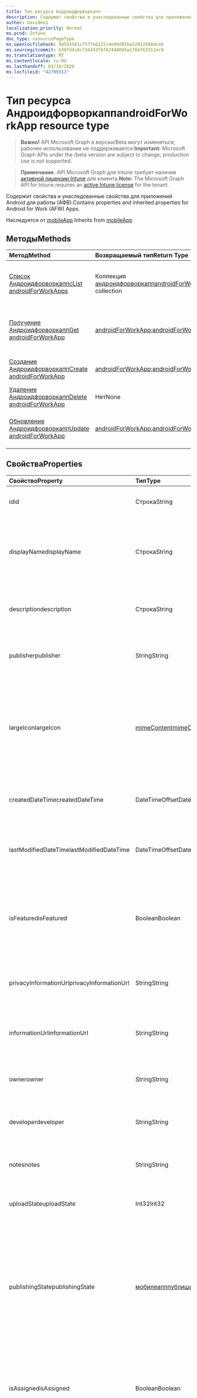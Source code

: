```yaml
---
title: Тип ресурса Андроидфорворкапп
description: Содержит свойства и унаследованные свойства для приложений Android для работы (АФВ).
author: davidmu1
localization_priority: Normal
ms.prod: Intune
doc_type: resourcePageType
ms.openlocfilehash: 9d543581c7577e6222c4e08d95ba52012688dceb
ms.sourcegitcommit: b38fd4c8c734243f6f82448045a1f6bf63311ec9
ms.translationtype: MT
ms.contentlocale: ru-RU
ms.lasthandoff: 03/18/2020
ms.locfileid: "42799313"
---
```

# <a name="androidforworkapp-resource-type"></a><span data-ttu-id="8171d-103">Тип ресурса Андроидфорворкапп</span><span class="sxs-lookup"><span data-stu-id="8171d-103">androidForWorkApp resource type</span></span>

> <span data-ttu-id="8171d-104">**Важно!** API Microsoft Graph в версии/Beta могут изменяться; рабочее использование не поддерживается.</span><span class="sxs-lookup"><span data-stu-id="8171d-104">**Important:** Microsoft Graph APIs under the /beta version are subject to change; production use is not supported.</span></span>

> <span data-ttu-id="8171d-105">**Примечание.** API Microsoft Graph для Intune требует наличия [активной лицензии Intune](https://go.microsoft.com/fwlink/?linkid=839381) для клиента.</span><span class="sxs-lookup"><span data-stu-id="8171d-105">**Note:** The Microsoft Graph API for Intune requires an [active Intune license](https://go.microsoft.com/fwlink/?linkid=839381) for the tenant.</span></span>

<span data-ttu-id="8171d-106">Содержит свойства и унаследованные свойства для приложений Android для работы (АФВ).</span><span class="sxs-lookup"><span data-stu-id="8171d-106">Contains properties and inherited properties for Android for Work (AFW) Apps.</span></span>


<span data-ttu-id="8171d-107">Наследуется от [mobileApp](../resources/intune-shared-mobileapp.md).</span><span class="sxs-lookup"><span data-stu-id="8171d-107">Inherits from [mobileApp](../resources/intune-shared-mobileapp.md)</span></span>

## <a name="methods"></a><span data-ttu-id="8171d-108">Методы</span><span class="sxs-lookup"><span data-stu-id="8171d-108">Methods</span></span>
|<span data-ttu-id="8171d-109">Метод</span><span class="sxs-lookup"><span data-stu-id="8171d-109">Method</span></span>|<span data-ttu-id="8171d-110">Возвращаемый тип</span><span class="sxs-lookup"><span data-stu-id="8171d-110">Return Type</span></span>|<span data-ttu-id="8171d-111">Описание</span><span class="sxs-lookup"><span data-stu-id="8171d-111">Description</span></span>|
|:---|:---|:---|
|[<span data-ttu-id="8171d-112">Список Андроидфорворкаппс</span><span class="sxs-lookup"><span data-stu-id="8171d-112">List androidForWorkApps</span></span>](../api/intune-apps-androidforworkapp-list.md)|<span data-ttu-id="8171d-113">Коллекция [андроидфорворкапп](../resources/intune-apps-androidforworkapp.md)</span><span class="sxs-lookup"><span data-stu-id="8171d-113">[androidForWorkApp](../resources/intune-apps-androidforworkapp.md) collection</span></span>|<span data-ttu-id="8171d-114">Список свойств и связей объектов [андроидфорворкапп](../resources/intune-apps-androidforworkapp.md) .</span><span class="sxs-lookup"><span data-stu-id="8171d-114">List properties and relationships of the [androidForWorkApp](../resources/intune-apps-androidforworkapp.md) objects.</span></span>|
|[<span data-ttu-id="8171d-115">Получение Андроидфорворкапп</span><span class="sxs-lookup"><span data-stu-id="8171d-115">Get androidForWorkApp</span></span>](../api/intune-apps-androidforworkapp-get.md)|<span data-ttu-id="8171d-116">[androidForWorkApp](../resources/intune-apps-androidforworkapp.md);</span><span class="sxs-lookup"><span data-stu-id="8171d-116">[androidForWorkApp](../resources/intune-apps-androidforworkapp.md)</span></span>|<span data-ttu-id="8171d-117">Чтение свойств и связей объекта [андроидфорворкапп](../resources/intune-apps-androidforworkapp.md) .</span><span class="sxs-lookup"><span data-stu-id="8171d-117">Read properties and relationships of the [androidForWorkApp](../resources/intune-apps-androidforworkapp.md) object.</span></span>|
|[<span data-ttu-id="8171d-118">Создание Андроидфорворкапп</span><span class="sxs-lookup"><span data-stu-id="8171d-118">Create androidForWorkApp</span></span>](../api/intune-apps-androidforworkapp-create.md)|<span data-ttu-id="8171d-119">[androidForWorkApp](../resources/intune-apps-androidforworkapp.md);</span><span class="sxs-lookup"><span data-stu-id="8171d-119">[androidForWorkApp](../resources/intune-apps-androidforworkapp.md)</span></span>|<span data-ttu-id="8171d-120">Создание нового объекта [андроидфорворкапп](../resources/intune-apps-androidforworkapp.md) .</span><span class="sxs-lookup"><span data-stu-id="8171d-120">Create a new [androidForWorkApp](../resources/intune-apps-androidforworkapp.md) object.</span></span>|
|[<span data-ttu-id="8171d-121">Удаление Андроидфорворкапп</span><span class="sxs-lookup"><span data-stu-id="8171d-121">Delete androidForWorkApp</span></span>](../api/intune-apps-androidforworkapp-delete.md)|<span data-ttu-id="8171d-122">Нет</span><span class="sxs-lookup"><span data-stu-id="8171d-122">None</span></span>|<span data-ttu-id="8171d-123">Удаляет объект [андроидфорворкапп](../resources/intune-apps-androidforworkapp.md).</span><span class="sxs-lookup"><span data-stu-id="8171d-123">Deletes a [androidForWorkApp](../resources/intune-apps-androidforworkapp.md).</span></span>|
|[<span data-ttu-id="8171d-124">Обновление Андроидфорворкапп</span><span class="sxs-lookup"><span data-stu-id="8171d-124">Update androidForWorkApp</span></span>](../api/intune-apps-androidforworkapp-update.md)|<span data-ttu-id="8171d-125">[androidForWorkApp](../resources/intune-apps-androidforworkapp.md);</span><span class="sxs-lookup"><span data-stu-id="8171d-125">[androidForWorkApp](../resources/intune-apps-androidforworkapp.md)</span></span>|<span data-ttu-id="8171d-126">Обновление свойств объекта [андроидфорворкапп](../resources/intune-apps-androidforworkapp.md) .</span><span class="sxs-lookup"><span data-stu-id="8171d-126">Update the properties of a [androidForWorkApp](../resources/intune-apps-androidforworkapp.md) object.</span></span>|

## <a name="properties"></a><span data-ttu-id="8171d-127">Свойства</span><span class="sxs-lookup"><span data-stu-id="8171d-127">Properties</span></span>
|<span data-ttu-id="8171d-128">Свойство</span><span class="sxs-lookup"><span data-stu-id="8171d-128">Property</span></span>|<span data-ttu-id="8171d-129">Тип</span><span class="sxs-lookup"><span data-stu-id="8171d-129">Type</span></span>|<span data-ttu-id="8171d-130">Описание</span><span class="sxs-lookup"><span data-stu-id="8171d-130">Description</span></span>|
|:---|:---|:---|
|<span data-ttu-id="8171d-131">id</span><span class="sxs-lookup"><span data-stu-id="8171d-131">id</span></span>|<span data-ttu-id="8171d-132">Строка</span><span class="sxs-lookup"><span data-stu-id="8171d-132">String</span></span>|<span data-ttu-id="8171d-133">Ключ объекта.</span><span class="sxs-lookup"><span data-stu-id="8171d-133">Key of the entity.</span></span> <span data-ttu-id="8171d-134">Наследуется от [mobileApp](../resources/intune-shared-mobileapp.md).</span><span class="sxs-lookup"><span data-stu-id="8171d-134">Inherited from [mobileApp](../resources/intune-shared-mobileapp.md)</span></span>|
|<span data-ttu-id="8171d-135">displayName</span><span class="sxs-lookup"><span data-stu-id="8171d-135">displayName</span></span>|<span data-ttu-id="8171d-136">Строка</span><span class="sxs-lookup"><span data-stu-id="8171d-136">String</span></span>|<span data-ttu-id="8171d-137">Название приложения, которое предоставил или импортировал администратор.</span><span class="sxs-lookup"><span data-stu-id="8171d-137">The admin provided or imported title of the app.</span></span> <span data-ttu-id="8171d-138">Наследуется от [mobileApp](../resources/intune-shared-mobileapp.md).</span><span class="sxs-lookup"><span data-stu-id="8171d-138">Inherited from [mobileApp](../resources/intune-shared-mobileapp.md)</span></span>|
|<span data-ttu-id="8171d-139">description</span><span class="sxs-lookup"><span data-stu-id="8171d-139">description</span></span>|<span data-ttu-id="8171d-140">Строка</span><span class="sxs-lookup"><span data-stu-id="8171d-140">String</span></span>|<span data-ttu-id="8171d-141">Описание приложения.</span><span class="sxs-lookup"><span data-stu-id="8171d-141">The description of the app.</span></span> <span data-ttu-id="8171d-142">Наследуется от [mobileApp](../resources/intune-shared-mobileapp.md).</span><span class="sxs-lookup"><span data-stu-id="8171d-142">Inherited from [mobileApp](../resources/intune-shared-mobileapp.md)</span></span>|
|<span data-ttu-id="8171d-143">publisher</span><span class="sxs-lookup"><span data-stu-id="8171d-143">publisher</span></span>|<span data-ttu-id="8171d-144">String</span><span class="sxs-lookup"><span data-stu-id="8171d-144">String</span></span>|<span data-ttu-id="8171d-145">Издатель приложения.</span><span class="sxs-lookup"><span data-stu-id="8171d-145">The publisher of the app.</span></span> <span data-ttu-id="8171d-146">Наследуется от [mobileApp](../resources/intune-shared-mobileapp.md).</span><span class="sxs-lookup"><span data-stu-id="8171d-146">Inherited from [mobileApp](../resources/intune-shared-mobileapp.md)</span></span>|
|<span data-ttu-id="8171d-147">largeIcon</span><span class="sxs-lookup"><span data-stu-id="8171d-147">largeIcon</span></span>|[<span data-ttu-id="8171d-148">mimeContent</span><span class="sxs-lookup"><span data-stu-id="8171d-148">mimeContent</span></span>](../resources/intune-shared-mimecontent.md)|<span data-ttu-id="8171d-149">Представляет большой значок, который отображается в сведениях о приложении, используется для отправки значка.</span><span class="sxs-lookup"><span data-stu-id="8171d-149">The large icon, to be displayed in the app details and used for upload of the icon.</span></span> <span data-ttu-id="8171d-150">Наследуется от [mobileApp](../resources/intune-shared-mobileapp.md).</span><span class="sxs-lookup"><span data-stu-id="8171d-150">Inherited from [mobileApp](../resources/intune-shared-mobileapp.md)</span></span>|
|<span data-ttu-id="8171d-151">createdDateTime</span><span class="sxs-lookup"><span data-stu-id="8171d-151">createdDateTime</span></span>|<span data-ttu-id="8171d-152">DateTimeOffset</span><span class="sxs-lookup"><span data-stu-id="8171d-152">DateTimeOffset</span></span>|<span data-ttu-id="8171d-153">Дата и время создания приложения.</span><span class="sxs-lookup"><span data-stu-id="8171d-153">The date and time the app was created.</span></span> <span data-ttu-id="8171d-154">Наследуется от [mobileApp](../resources/intune-shared-mobileapp.md).</span><span class="sxs-lookup"><span data-stu-id="8171d-154">Inherited from [mobileApp](../resources/intune-shared-mobileapp.md)</span></span>|
|<span data-ttu-id="8171d-155">lastModifiedDateTime</span><span class="sxs-lookup"><span data-stu-id="8171d-155">lastModifiedDateTime</span></span>|<span data-ttu-id="8171d-156">DateTimeOffset</span><span class="sxs-lookup"><span data-stu-id="8171d-156">DateTimeOffset</span></span>|<span data-ttu-id="8171d-157">Дата и время последнего изменения приложения.</span><span class="sxs-lookup"><span data-stu-id="8171d-157">The date and time the app was last modified.</span></span> <span data-ttu-id="8171d-158">Наследуется от [mobileApp](../resources/intune-shared-mobileapp.md).</span><span class="sxs-lookup"><span data-stu-id="8171d-158">Inherited from [mobileApp](../resources/intune-shared-mobileapp.md)</span></span>|
|<span data-ttu-id="8171d-159">isFeatured</span><span class="sxs-lookup"><span data-stu-id="8171d-159">isFeatured</span></span>|<span data-ttu-id="8171d-160">Boolean</span><span class="sxs-lookup"><span data-stu-id="8171d-160">Boolean</span></span>|<span data-ttu-id="8171d-161">Значение, которое показывает, отмечено ли приложение как подобранное администратором. Наследуется от объекта [mobileApp](../resources/intune-shared-mobileapp.md).</span><span class="sxs-lookup"><span data-stu-id="8171d-161">The value indicating whether the app is marked as featured by the admin. Inherited from [mobileApp](../resources/intune-shared-mobileapp.md)</span></span>|
|<span data-ttu-id="8171d-162">privacyInformationUrl</span><span class="sxs-lookup"><span data-stu-id="8171d-162">privacyInformationUrl</span></span>|<span data-ttu-id="8171d-163">String</span><span class="sxs-lookup"><span data-stu-id="8171d-163">String</span></span>|<span data-ttu-id="8171d-164">URL-адрес заявления о конфиденциальности.</span><span class="sxs-lookup"><span data-stu-id="8171d-164">The privacy statement Url.</span></span> <span data-ttu-id="8171d-165">Наследуется от [mobileApp](../resources/intune-shared-mobileapp.md).</span><span class="sxs-lookup"><span data-stu-id="8171d-165">Inherited from [mobileApp](../resources/intune-shared-mobileapp.md)</span></span>|
|<span data-ttu-id="8171d-166">informationUrl</span><span class="sxs-lookup"><span data-stu-id="8171d-166">informationUrl</span></span>|<span data-ttu-id="8171d-167">String</span><span class="sxs-lookup"><span data-stu-id="8171d-167">String</span></span>|<span data-ttu-id="8171d-168">URL-адрес страницы с дополнительными сведениями.</span><span class="sxs-lookup"><span data-stu-id="8171d-168">The more information Url.</span></span> <span data-ttu-id="8171d-169">Наследуется от [mobileApp](../resources/intune-shared-mobileapp.md).</span><span class="sxs-lookup"><span data-stu-id="8171d-169">Inherited from [mobileApp](../resources/intune-shared-mobileapp.md)</span></span>|
|<span data-ttu-id="8171d-170">owner</span><span class="sxs-lookup"><span data-stu-id="8171d-170">owner</span></span>|<span data-ttu-id="8171d-171">String</span><span class="sxs-lookup"><span data-stu-id="8171d-171">String</span></span>|<span data-ttu-id="8171d-172">Владелец приложения.</span><span class="sxs-lookup"><span data-stu-id="8171d-172">The owner of the app.</span></span> <span data-ttu-id="8171d-173">Наследуется от [mobileApp](../resources/intune-shared-mobileapp.md).</span><span class="sxs-lookup"><span data-stu-id="8171d-173">Inherited from [mobileApp](../resources/intune-shared-mobileapp.md)</span></span>|
|<span data-ttu-id="8171d-174">developer</span><span class="sxs-lookup"><span data-stu-id="8171d-174">developer</span></span>|<span data-ttu-id="8171d-175">String</span><span class="sxs-lookup"><span data-stu-id="8171d-175">String</span></span>|<span data-ttu-id="8171d-176">Разработчик приложения.</span><span class="sxs-lookup"><span data-stu-id="8171d-176">The developer of the app.</span></span> <span data-ttu-id="8171d-177">Наследуется от [mobileApp](../resources/intune-shared-mobileapp.md).</span><span class="sxs-lookup"><span data-stu-id="8171d-177">Inherited from [mobileApp](../resources/intune-shared-mobileapp.md)</span></span>|
|<span data-ttu-id="8171d-178">notes</span><span class="sxs-lookup"><span data-stu-id="8171d-178">notes</span></span>|<span data-ttu-id="8171d-179">String</span><span class="sxs-lookup"><span data-stu-id="8171d-179">String</span></span>|<span data-ttu-id="8171d-180">Заметки для приложения.</span><span class="sxs-lookup"><span data-stu-id="8171d-180">Notes for the app.</span></span> <span data-ttu-id="8171d-181">Наследуется от [mobileApp](../resources/intune-shared-mobileapp.md).</span><span class="sxs-lookup"><span data-stu-id="8171d-181">Inherited from [mobileApp](../resources/intune-shared-mobileapp.md)</span></span>|
|<span data-ttu-id="8171d-182">uploadState</span><span class="sxs-lookup"><span data-stu-id="8171d-182">uploadState</span></span>|<span data-ttu-id="8171d-183">Int32</span><span class="sxs-lookup"><span data-stu-id="8171d-183">Int32</span></span>|<span data-ttu-id="8171d-184">Состояние отправки.</span><span class="sxs-lookup"><span data-stu-id="8171d-184">The upload state.</span></span> <span data-ttu-id="8171d-185">Наследуется от [mobileApp](../resources/intune-shared-mobileapp.md).</span><span class="sxs-lookup"><span data-stu-id="8171d-185">Inherited from [mobileApp](../resources/intune-shared-mobileapp.md)</span></span>|
|<span data-ttu-id="8171d-186">publishingState</span><span class="sxs-lookup"><span data-stu-id="8171d-186">publishingState</span></span>|[<span data-ttu-id="8171d-187">мобилеапппублишингстате</span><span class="sxs-lookup"><span data-stu-id="8171d-187">mobileAppPublishingState</span></span>](../resources/intune-apps-mobileapppublishingstate.md)|<span data-ttu-id="8171d-188">Состояние публикации для приложения.</span><span class="sxs-lookup"><span data-stu-id="8171d-188">The publishing state for the app.</span></span> <span data-ttu-id="8171d-189">Приложение невозможно назначить, если оно не опубликовано.</span><span class="sxs-lookup"><span data-stu-id="8171d-189">The app cannot be assigned unless the app is published.</span></span> <span data-ttu-id="8171d-190">Наследуется от [mobileApp](../resources/intune-shared-mobileapp.md).</span><span class="sxs-lookup"><span data-stu-id="8171d-190">Inherited from [mobileApp](../resources/intune-shared-mobileapp.md).</span></span> <span data-ttu-id="8171d-191">Возможные значения: `notPublished`, `processing`, `published`.</span><span class="sxs-lookup"><span data-stu-id="8171d-191">Possible values are: `notPublished`, `processing`, `published`.</span></span>|
|<span data-ttu-id="8171d-192">isAssigned</span><span class="sxs-lookup"><span data-stu-id="8171d-192">isAssigned</span></span>|<span data-ttu-id="8171d-193">Boolean</span><span class="sxs-lookup"><span data-stu-id="8171d-193">Boolean</span></span>|<span data-ttu-id="8171d-194">Значение, указывающее, назначено ли приложение по крайней мере одной группе.</span><span class="sxs-lookup"><span data-stu-id="8171d-194">The value indicating whether the app is assigned to at least one group.</span></span> <span data-ttu-id="8171d-195">Наследуется от [mobileApp](../resources/intune-shared-mobileapp.md).</span><span class="sxs-lookup"><span data-stu-id="8171d-195">Inherited from [mobileApp](../resources/intune-shared-mobileapp.md)</span></span>|
|<span data-ttu-id="8171d-196">roleScopeTagIds</span><span class="sxs-lookup"><span data-stu-id="8171d-196">roleScopeTagIds</span></span>|<span data-ttu-id="8171d-197">Коллекция String</span><span class="sxs-lookup"><span data-stu-id="8171d-197">String collection</span></span>|<span data-ttu-id="8171d-198">Список идентификаторов тегов области для этого мобильного приложения.</span><span class="sxs-lookup"><span data-stu-id="8171d-198">List of scope tag ids for this mobile app.</span></span> <span data-ttu-id="8171d-199">Наследуется от [mobileApp](../resources/intune-shared-mobileapp.md).</span><span class="sxs-lookup"><span data-stu-id="8171d-199">Inherited from [mobileApp](../resources/intune-shared-mobileapp.md)</span></span>|
|<span data-ttu-id="8171d-200">депендентаппкаунт</span><span class="sxs-lookup"><span data-stu-id="8171d-200">dependentAppCount</span></span>|<span data-ttu-id="8171d-201">Int32</span><span class="sxs-lookup"><span data-stu-id="8171d-201">Int32</span></span>|<span data-ttu-id="8171d-202">Общее количество зависимостей для дочернего приложения.</span><span class="sxs-lookup"><span data-stu-id="8171d-202">The total number of dependencies the child app has.</span></span> <span data-ttu-id="8171d-203">Наследуется от [mobileApp](../resources/intune-shared-mobileapp.md).</span><span class="sxs-lookup"><span data-stu-id="8171d-203">Inherited from [mobileApp](../resources/intune-shared-mobileapp.md)</span></span>|
|<span data-ttu-id="8171d-204">packageId</span><span class="sxs-lookup"><span data-stu-id="8171d-204">packageId</span></span>|<span data-ttu-id="8171d-205">String</span><span class="sxs-lookup"><span data-stu-id="8171d-205">String</span></span>|<span data-ttu-id="8171d-206">Идентификатор пакета.</span><span class="sxs-lookup"><span data-stu-id="8171d-206">The package identifier.</span></span>|
|<span data-ttu-id="8171d-207">appIdentifier</span><span class="sxs-lookup"><span data-stu-id="8171d-207">appIdentifier</span></span>|<span data-ttu-id="8171d-208">String</span><span class="sxs-lookup"><span data-stu-id="8171d-208">String</span></span>|<span data-ttu-id="8171d-209">Имя удостоверения.</span><span class="sxs-lookup"><span data-stu-id="8171d-209">The Identity Name.</span></span>|
|<span data-ttu-id="8171d-210">usedLicenseCount</span><span class="sxs-lookup"><span data-stu-id="8171d-210">usedLicenseCount</span></span>|<span data-ttu-id="8171d-211">Int32</span><span class="sxs-lookup"><span data-stu-id="8171d-211">Int32</span></span>|<span data-ttu-id="8171d-212">Количество используемых лицензий VPP.</span><span class="sxs-lookup"><span data-stu-id="8171d-212">The number of VPP licenses in use.</span></span>|
|<span data-ttu-id="8171d-213">totalLicenseCount</span><span class="sxs-lookup"><span data-stu-id="8171d-213">totalLicenseCount</span></span>|<span data-ttu-id="8171d-214">Int32</span><span class="sxs-lookup"><span data-stu-id="8171d-214">Int32</span></span>|<span data-ttu-id="8171d-215">Общее количество лицензий VPP.</span><span class="sxs-lookup"><span data-stu-id="8171d-215">The total number of VPP licenses.</span></span>|
|<span data-ttu-id="8171d-216">appStoreUrl</span><span class="sxs-lookup"><span data-stu-id="8171d-216">appStoreUrl</span></span>|<span data-ttu-id="8171d-217">String</span><span class="sxs-lookup"><span data-stu-id="8171d-217">String</span></span>|<span data-ttu-id="8171d-218">URL-адрес приложения для рабочего хранилища.</span><span class="sxs-lookup"><span data-stu-id="8171d-218">The Play for Work Store app URL.</span></span>|

## <a name="relationships"></a><span data-ttu-id="8171d-219">Связи</span><span class="sxs-lookup"><span data-stu-id="8171d-219">Relationships</span></span>
|<span data-ttu-id="8171d-220">Связь</span><span class="sxs-lookup"><span data-stu-id="8171d-220">Relationship</span></span>|<span data-ttu-id="8171d-221">Тип</span><span class="sxs-lookup"><span data-stu-id="8171d-221">Type</span></span>|<span data-ttu-id="8171d-222">Описание</span><span class="sxs-lookup"><span data-stu-id="8171d-222">Description</span></span>|
|:---|:---|:---|
|<span data-ttu-id="8171d-223">categories</span><span class="sxs-lookup"><span data-stu-id="8171d-223">categories</span></span>|<span data-ttu-id="8171d-224">Коллекция [mobileAppCategory](../resources/intune-apps-mobileappcategory.md)</span><span class="sxs-lookup"><span data-stu-id="8171d-224">[mobileAppCategory](../resources/intune-apps-mobileappcategory.md) collection</span></span>|<span data-ttu-id="8171d-225">Список категорий для этого приложения.</span><span class="sxs-lookup"><span data-stu-id="8171d-225">The list of categories for this app.</span></span> <span data-ttu-id="8171d-226">Наследуется от [mobileApp](../resources/intune-shared-mobileapp.md).</span><span class="sxs-lookup"><span data-stu-id="8171d-226">Inherited from [mobileApp](../resources/intune-shared-mobileapp.md)</span></span>|
|<span data-ttu-id="8171d-227">assignments</span><span class="sxs-lookup"><span data-stu-id="8171d-227">assignments</span></span>|<span data-ttu-id="8171d-228">Коллекция [mobileAppAssignment](../resources/intune-apps-mobileappassignment.md)</span><span class="sxs-lookup"><span data-stu-id="8171d-228">[mobileAppAssignment](../resources/intune-apps-mobileappassignment.md) collection</span></span>|<span data-ttu-id="8171d-229">Список назначений группы для этого мобильного приложения.</span><span class="sxs-lookup"><span data-stu-id="8171d-229">The list of group assignments for this mobile app.</span></span> <span data-ttu-id="8171d-230">Наследуется от [mobileApp](../resources/intune-shared-mobileapp.md).</span><span class="sxs-lookup"><span data-stu-id="8171d-230">Inherited from [mobileApp](../resources/intune-shared-mobileapp.md)</span></span>|
|<span data-ttu-id="8171d-231">installSummary</span><span class="sxs-lookup"><span data-stu-id="8171d-231">installSummary</span></span>|<span data-ttu-id="8171d-232">[mobileAppInstallSummary](../resources/intune-apps-mobileappinstallsummary.md);</span><span class="sxs-lookup"><span data-stu-id="8171d-232">[mobileAppInstallSummary](../resources/intune-apps-mobileappinstallsummary.md)</span></span>|<span data-ttu-id="8171d-233">Общие сведения по установке мобильного приложения.</span><span class="sxs-lookup"><span data-stu-id="8171d-233">Mobile App Install Summary.</span></span> <span data-ttu-id="8171d-234">Наследуется от [mobileApp](../resources/intune-shared-mobileapp.md).</span><span class="sxs-lookup"><span data-stu-id="8171d-234">Inherited from [mobileApp](../resources/intune-shared-mobileapp.md)</span></span>|
|<span data-ttu-id="8171d-235">deviceStatuses</span><span class="sxs-lookup"><span data-stu-id="8171d-235">deviceStatuses</span></span>|<span data-ttu-id="8171d-236">Коллекция [mobileAppInstallStatus](../resources/intune-apps-mobileappinstallstatus.md)</span><span class="sxs-lookup"><span data-stu-id="8171d-236">[mobileAppInstallStatus](../resources/intune-apps-mobileappinstallstatus.md) collection</span></span>|<span data-ttu-id="8171d-237">Список состояний установки для этого мобильного приложения.</span><span class="sxs-lookup"><span data-stu-id="8171d-237">The list of installation states for this mobile app.</span></span> <span data-ttu-id="8171d-238">Наследуется от [mobileApp](../resources/intune-shared-mobileapp.md).</span><span class="sxs-lookup"><span data-stu-id="8171d-238">Inherited from [mobileApp](../resources/intune-shared-mobileapp.md)</span></span>|
|<span data-ttu-id="8171d-239">userStatuses</span><span class="sxs-lookup"><span data-stu-id="8171d-239">userStatuses</span></span>|<span data-ttu-id="8171d-240">Коллекция [усераппинсталлстатус](../resources/intune-apps-userappinstallstatus.md)</span><span class="sxs-lookup"><span data-stu-id="8171d-240">[userAppInstallStatus](../resources/intune-apps-userappinstallstatus.md) collection</span></span>|<span data-ttu-id="8171d-241">Список состояний установки для этого мобильного приложения.</span><span class="sxs-lookup"><span data-stu-id="8171d-241">The list of installation states for this mobile app.</span></span> <span data-ttu-id="8171d-242">Наследуется от [mobileApp](../resources/intune-shared-mobileapp.md).</span><span class="sxs-lookup"><span data-stu-id="8171d-242">Inherited from [mobileApp](../resources/intune-shared-mobileapp.md)</span></span>|
|<span data-ttu-id="8171d-243">Таблица</span><span class="sxs-lookup"><span data-stu-id="8171d-243">relationships</span></span>|<span data-ttu-id="8171d-244">Коллекция [мобилеаппрелатионшип](../resources/intune-apps-mobileapprelationship.md)</span><span class="sxs-lookup"><span data-stu-id="8171d-244">[mobileAppRelationship](../resources/intune-apps-mobileapprelationship.md) collection</span></span>|<span data-ttu-id="8171d-245">Список отношений для этого мобильного приложения.</span><span class="sxs-lookup"><span data-stu-id="8171d-245">List of relationships for this mobile app.</span></span> <span data-ttu-id="8171d-246">Наследуется от [mobileApp](../resources/intune-shared-mobileapp.md).</span><span class="sxs-lookup"><span data-stu-id="8171d-246">Inherited from [mobileApp](../resources/intune-shared-mobileapp.md)</span></span>|

## <a name="json-representation"></a><span data-ttu-id="8171d-247">Представление JSON</span><span class="sxs-lookup"><span data-stu-id="8171d-247">JSON Representation</span></span>
<span data-ttu-id="8171d-248">Ниже представлено описание ресурса в формате JSON.</span><span class="sxs-lookup"><span data-stu-id="8171d-248">Here is a JSON representation of the resource.</span></span>
<!-- {
  "blockType": "resource",
  "keyProperty": "id",
  "@odata.type": "microsoft.graph.androidForWorkApp"
}
-->
``` json
{
  "@odata.type": "#microsoft.graph.androidForWorkApp",
  "id": "String (identifier)",
  "displayName": "String",
  "description": "String",
  "publisher": "String",
  "largeIcon": {
    "@odata.type": "microsoft.graph.mimeContent",
    "type": "String",
    "value": "binary"
  },
  "createdDateTime": "String (timestamp)",
  "lastModifiedDateTime": "String (timestamp)",
  "isFeatured": true,
  "privacyInformationUrl": "String",
  "informationUrl": "String",
  "owner": "String",
  "developer": "String",
  "notes": "String",
  "uploadState": 1024,
  "publishingState": "String",
  "isAssigned": true,
  "roleScopeTagIds": [
    "String"
  ],
  "dependentAppCount": 1024,
  "packageId": "String",
  "appIdentifier": "String",
  "usedLicenseCount": 1024,
  "totalLicenseCount": 1024,
  "appStoreUrl": "String"
}
```



